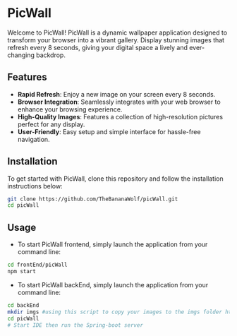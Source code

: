 # PicWall

Welcome to PicWall! PicWall is a dynamic wallpaper application designed to transform your browser into a vibrant gallery. Display stunning images that refresh every 8 seconds, giving your digital space a lively and ever-changing backdrop.

## Features

- **Rapid Refresh**: Enjoy a new image on your screen every 8 seconds.
- **Browser Integration**: Seamlessly integrates with your web browser to enhance your browsing experience.
- **High-Quality Images**: Features a collection of high-resolution pictures perfect for any display.
- **User-Friendly**: Easy setup and simple interface for hassle-free navigation.

## Installation

To get started with PicWall, clone this repository and follow the installation instructions below:

```bash
git clone https://github.com/TheBananaWolf/picWall.git
cd picWall
```

## Usage
- To start PicWall frontend, simply launch the application from your command line:
```bash
cd frontEnd/picWall
npm start
```
- To start PicWall backEnd, simply launch the application from your command line:
```bash
cd backEnd
mkdir imgs #using this script to copy your images to the imgs folder https://github.com/TheBananaWolf/WechatDecoder/blob/main/move.py
cd picWall
# Start IDE then run the Spring-boot server 
```
